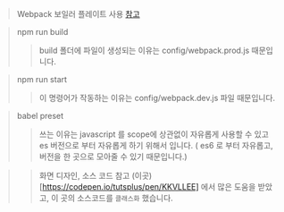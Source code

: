 > Webpack 보일러 플레이트 사용 [참고](https://github.com/finmavis/webpack-4-boilerplate.git)

> npm run build
>> build 폴더에 파일이 생성되는 이유는 config/webpack.prod.js 때문입니다. 

> npm run start
>> 이 명령어가 작동하는 이유는 config/webpack.dev.js 파일 때문입니다.

> babel preset
>> 쓰는 이유는 javascript 를 scope에 상관없이 자유롭게 사용할 수 있고 es 버전으로 부터 자유롭게 하기 위해서 입니다.
( es6 로 부터 자유롭고, 버전을 한 곳으로 모아줄 수 있기 때문입니다.)

>> 화면 디자인, 소스 코드 참고
(이곳)[https://codepen.io/tutsplus/pen/KKVLLEE] 에서 많은 도움을 받았고,
이 곳의 소스코드를 `클래스화` 했습니다. 

<!-- 

# Webpack Boilerplate

This is a repossitory for [Webpack Configuration step by step - Development to Production](https://finmavis.dev/blog/webpack-configuration-step-by-step) guide.

## 🚀 Quick start

To run this locally:

1. Clone project `git clone https://github.com/finmavis/webpack-4-boilerplate.git .`
2. Install all dependencies using `yarn` or `npm install`
3. Start the development server using `yarn start` or `npm run start`
4. Open up [http://localhost:3000](http://localhost:3000)
5. Happy Hacking! -->
